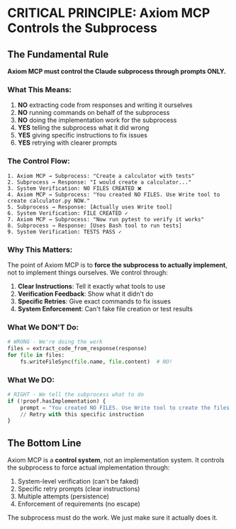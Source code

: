# CRITICAL PRINCIPLE: Axiom MCP Controls the Subprocess

## The Fundamental Rule

**Axiom MCP must control the Claude subprocess through prompts ONLY.**

### What This Means:

1. **NO** extracting code from responses and writing it ourselves
2. **NO** running commands on behalf of the subprocess  
3. **NO** doing the implementation work for the subprocess
4. **YES** telling the subprocess what it did wrong
5. **YES** giving specific instructions to fix issues
6. **YES** retrying with clearer prompts

### The Control Flow:

```
1. Axiom MCP → Subprocess: "Create a calculator with tests"
2. Subprocess → Response: "I would create a calculator..."
3. System Verification: NO FILES CREATED ❌
4. Axiom MCP → Subprocess: "You created NO FILES. Use Write tool to create calculator.py NOW."
5. Subprocess → Response: [Actually uses Write tool]
6. System Verification: FILE CREATED ✓
7. Axiom MCP → Subprocess: "Now run pytest to verify it works"
8. Subprocess → Response: [Uses Bash tool to run tests]
9. System Verification: TESTS PASS ✓
```

### Why This Matters:

The point of Axiom MCP is to **force the subprocess to actually implement**, not to implement things ourselves. We control through:

1. **Clear Instructions**: Tell it exactly what tools to use
2. **Verification Feedback**: Show what it didn't do
3. **Specific Retries**: Give exact commands to fix issues
4. **System Enforcement**: Can't fake file creation or test results

### What We DON'T Do:

```python
# WRONG - We're doing the work
files = extract_code_from_response(response)
for file in files:
    fs.writeFileSync(file.name, file.content)  # NO!
```

### What We DO:

```python
# RIGHT - We tell the subprocess what to do
if (!proof.hasImplementation) {
    prompt = "You created NO FILES. Use Write tool to create the files NOW."
    // Retry with this specific instruction
}
```

## The Bottom Line

Axiom MCP is a **control system**, not an implementation system. It controls the subprocess to force actual implementation through:

1. System-level verification (can't be faked)
2. Specific retry prompts (clear instructions)
3. Multiple attempts (persistence)
4. Enforcement of requirements (no escape)

The subprocess must do the work. We just make sure it actually does it.